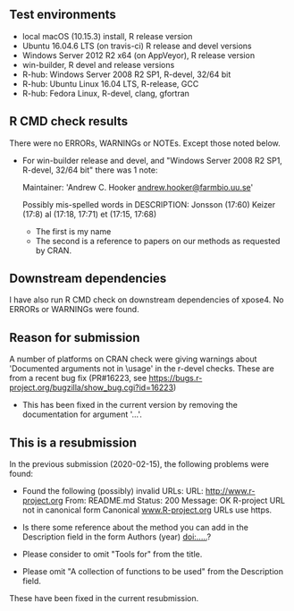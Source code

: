 ## Test environments
* local macOS (10.15.3) install, R release version
* Ubuntu 16.04.6 LTS (on travis-ci) R release and devel versions
* Windows Server 2012 R2 x64 (on AppVeyor), R release version
* win-builder, R devel and release versions
* R-hub: Windows Server 2008 R2 SP1, R-devel, 32/64 bit
* R-hub: Ubuntu Linux 16.04 LTS, R-release, GCC
* R-hub: Fedora Linux, R-devel, clang, gfortran

## R CMD check results
There were no ERRORs, WARNINGs or NOTEs. Except those noted below.

* For win-builder release and devel, and
  "Windows Server 2008 R2 SP1, R-devel, 32/64 bit" 
  there was 1 note:

  Maintainer: 'Andrew C. Hooker <andrew.hooker@farmbio.uu.se>'

  Possibly mis-spelled words in DESCRIPTION:
    Jonsson (17:60)
    Keizer (17:8)
    al (17:18, 17:71)
    et (17:15, 17:68)
  
  - The first is my name
  - The second is a reference to papers on our methods as requested by CRAN.

## Downstream dependencies
I have also run R CMD check on downstream dependencies of xpose4. 
No ERRORs or WARNINGs were found.


## Reason for submission
A number of platforms on CRAN check were giving warnings about 'Documented arguments not in
\usage' in the r-devel checks.  These are from a recent bug fix
(PR#16223, see
<https://bugs.r-project.org/bugzilla/show_bug.cgi?id=16223>)

* This has been fixed in the current version by removing the
documentation for argument '...'.


## This is a resubmission
In the previous submission (2020-02-15), the following problems were found:

* Found the following (possibly) invalid URLs:
     URL: http://www.r-project.org
       From: README.md
       Status: 200
       Message: OK
       R-project URL not in canonical form
     Canonical www.R-project.org URLs use https.

* Is there some reference about the method you can add in the Description 
  field in the form Authors (year) <doi:.....>?

* Please consider to omit "Tools for" from the title.

* Please omit "A collection of functions to be used" from the Description 
  field.
  
These have been fixed in the current resubmission.

